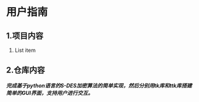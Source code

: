 # 用户指南


## 1.项目内容
 1. List item

## 2.仓库内容
***完成基于python语言的S-DES加密算法的简单实现，然后分别用tk库和ttk库搭建简单的GUI界面，支持用户进行交互。***

